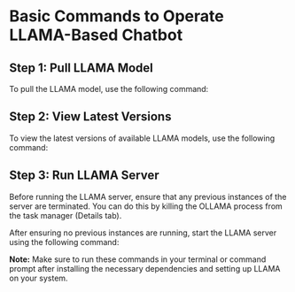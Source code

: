 # Basic Commands to Operate LLAMA-Based Chatbot

## Step 1: Pull LLAMA Model

To pull the LLAMA model, use the following command:


## Step 2: View Latest Versions

To view the latest versions of available LLAMA models, use the following command:


## Step 3: Run LLAMA Server

Before running the LLAMA server, ensure that any previous instances of the server are terminated. You can do this by killing the OLLAMA process from the task manager (Details tab).

After ensuring no previous instances are running, start the LLAMA server using the following command:


**Note:** Make sure to run these commands in your terminal or command prompt after installing the necessary dependencies and setting up LLAMA on your system.
